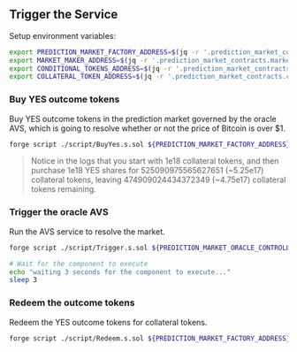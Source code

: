 ## Trigger the Service

Setup environment variables:
```bash
export PREDICTION_MARKET_FACTORY_ADDRESS=$(jq -r '.prediction_market_contracts.factory' .docker/deployment_summary.json)
export MARKET_MAKER_ADDRESS=$(jq -r '.prediction_market_contracts.market_maker' .docker/deployment_summary.json)
export CONDITIONAL_TOKENS_ADDRESS=$(jq -r '.prediction_market_contracts.conditional_tokens' .docker/deployment_summary.json)
export COLLATERAL_TOKEN_ADDRESS=$(jq -r '.prediction_market_contracts.collateral_token' .docker/deployment_summary.json)
```

### Buy YES outcome tokens

Buy YES outcome tokens in the prediction market governed by the oracle AVS,
which is going to resolve whether or not the price of Bitcoin is over $1.

```bash
forge script ./script/BuyYes.s.sol ${PREDICTION_MARKET_FACTORY_ADDRESS} ${MARKET_MAKER_ADDRESS} ${CONDITIONAL_TOKENS_ADDRESS} ${COLLATERAL_TOKEN_ADDRESS} --sig "run(string,string,string,string)" --rpc-url $(RPC_URL) --broadcast -v 4
```

> Notice in the logs that you start with 1e18 collateral tokens, and then purchase 1e18 YES shares for 525090975565627651 (~5.25e17) collateral tokens, leaving 474909024434372349 (~4.75e17) collateral tokens remaining.

### Trigger the oracle AVS

Run the AVS service to resolve the market.

```bash
forge script ./script/Trigger.s.sol ${PREDICTION_MARKET_ORACLE_CONTROLLER_ADDRESS} --sig "run(string)" --rpc-url $(RPC_URL) --broadcast -v 4

# Wait for the component to execute
echo "waiting 3 seconds for the component to execute..."
sleep 3
```

### Redeem the outcome tokens

Redeem the YES outcome tokens for collateral tokens.

```bash
forge script ./script/Redeem.s.sol ${PREDICTION_MARKET_FACTORY_ADDRESS} ${COLLATERAL_TOKEN_ADDRESS} ${CONDITIONAL_TOKENS_ADDRESS} --sig "run(string,string,string)" --rpc-url $(RPC_URL) --broadcast
```
